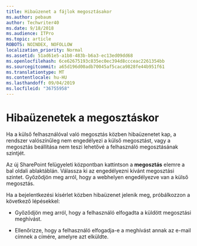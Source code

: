 ```yaml
---
title: Hibaüzenet a fájlok megosztásakor
ms.author: pebaum
author: Techwriter40
ms.date: 9/18/2018
ms.audience: ITPro
ms.topic: article
ROBOTS: NOINDEX, NOFOLLOW
localization_priority: Normal
ms.assetid: 51ad61e5-a1b8-483b-b6a3-ec13ed09dd68
ms.openlocfilehash: 6ce62675193c835ec0ec394d8ccceac2261354bb
ms.sourcegitcommit: a65d196d00adb70045af5caca9828fe44b951f61
ms.translationtype: MT
ms.contentlocale: hu-HU
ms.lasthandoff: 09/04/2019
ms.locfileid: "36755958"
---
```

# <a name="error-messages-when-sharing"></a>Hibaüzenetek a megosztáskor

Ha a külső felhasználóval való megosztás közben hibaüzenetet kap, a rendszer valószínűleg nem engedélyezi a külső megosztást, vagy a megosztás beállítása nem teszi lehetővé a felhasználó megosztásának szintjét.
  
Az új SharePoint felügyeleti központban kattintson a **megosztás** elemre a bal oldali ablaktáblán. Válassza ki az engedélyezni kívánt megosztási szintet. Győződjön meg arról, hogy a webhelyen engedélyezve van a külső megosztás. 
  
Ha a bejelentkezési kísérlet közben hibaüzenet jelenik meg, próbálkozzon a következő lépésekkel:
  
- Győződjön meg arról, hogy a felhasználó elfogadta a küldött megosztási meghívást.
    
- Ellenőrizze, hogy a felhasználó elfogadja-e a meghívást annak az e-mail címnek a címére, amelyre azt elküldte.
    

